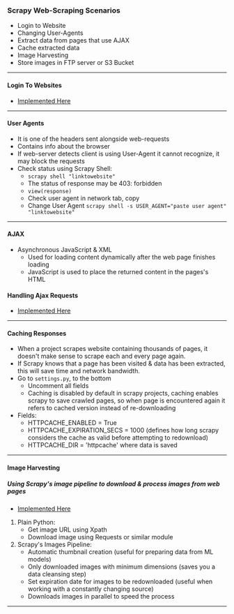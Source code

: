 ### Scrapy Web-Scraping Scenarios

- Login to Website
- Changing User-Agents
- Extract data from pages that use AJAX
- Cache extracted data 
- Image Harvesting
- Store images in FTP server or S3 Bucket

---

#### Login To Websites

- [Implemented Here](https://github.com/sarthak713/Scrapy-Python-Web-Scraping-Data-Pipeline/tree/main/projects/quotes/quotes)

---

#### User Agents
- It is one of the headers sent alongside web-requests
- Contains info about the browser
- If web-server detects client is using User-Agent it cannot recognize, it may block the requests
- Check status using Scrapy Shell:
    - ```scrapy shell "linktowebsite"```
    - The status of response may be 403: forbidden
    - ```view(response)```
    - Check user agent in network tab, copy
    - Change User Agent ```scrapy shell -s USER_AGENT="paste user agent" "linktowebsite"```

---

#### AJAX
- Asynchronous JavaScript & XML
    - Used for loading content dynamically after the web page finishes loading
    - JavaScript is used to place the returned content in the pages's HTML


#### Handling Ajax Requests

- [Implemented Here](https://github.com/sarthak713/Scrapy-Python-Web-Scraping-Data-Pipeline/tree/main/projects/naukri/naukri)

---

#### Caching Responses

- When a project scrapes website containing thousands of pages, it doesn't make sense to scrape each and every page again.
- If Scrapy knows that a page has been  visited & data has been extracted, this will save time and network bandwidth.
- Go to ```settings.py```, to the bottom
    - Uncomment all fields
    - Caching is disabled by default in scrapy projects, caching enables scrapy to save crawled pages, so when page is encountered again it refers to cached version instead of re-downloading
- Fields:
    - HTTPCACHE_ENABLED = True
    - HTTPCACHE_EXPIRATION_SECS = 1000 (defines how long scrapy considers the cache as valid before attempting to redownload)
    - HTTPCACHE_DIR = 'httpcache' where data is saved

---

#### Image Harvesting
##### Using Scrapy's image pipeline to download & process images from web pages

- [Implemented Here](https://github.com/sarthak713/Scrapy-Python-Web-Scraping-Data-Pipeline/tree/main/projects/freeimages/freeimages)

1. Plain Python:
    - Get image URL using Xpath
    - Download image using Requests or similar module
2. Scrapy's Images Pipeline:
    - Automatic thumbnail creation (useful for preparing data from ML models)
    - Only downloaded images with minimum dimensions (saves you a data cleansing step)
    - Set expiration date for images to be redownloaded (useful when working with a constantly changing source)
    - Downloads images in parallel to speed the process

---
